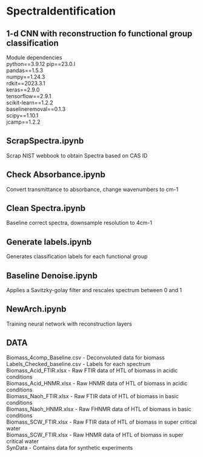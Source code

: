 # SpectraIdentification

## 1-d CNN with reconstruction fo functional group classification <br />
Module dependencies <br />
python==3.9.12
pip==23.0.l<br />
pandas==1.5.3<br />
numpy==1.24.3<br />
rdkit==2023.3.1<br />
keras==2.9.0<br />
tensorflow==2.9.1<br />
scikit-learn==1.2.2<br />
baselineremoval==0.1.3<br />
scipy==1.10.1<br />
jcamp==1.2.2<br />


## ScrapSpectra.ipynb <br />
Scrap NIST webbook to  obtain Spectra based on CAS ID <br />
## Check Absorbance.ipynb <br />
Convert transmittance to absorbance, change wavenumbers to cm-1 <br />
## Clean Spectra.ipynb <br />
Baseline correct spectra, downsample resolution to 4cm-1
## Generate labels.ipynb <br />
Generates classification labels for each functional group <br />
## Baseline Denoise.ipynb <br />
Applies a Savitzky-golay filter and rescales spectrum between 0 and 1 <br />
## NewArch.ipynb <br />
Training neural network with reconstruction layers

## DATA<br />
Biomass_4comp_Baseline.csv - Deconvoluted data for biomass <br />
Labels_Checked_baseline.csv - Labels for each spectrum <br />
Biomass_Acid_FTIR.xlsx - Raw FTIR data of HTL of biomass in acidic conditions <br />
Biomass_Acid_HNMR.xlsx - Raw HNMR data of HTL of biomass in acidic conditions <br />
Biomass_Naoh_FTIR.xlsx - Raw FTIR data of HTL of biomass in basic conditions <br />
Biomass_Naoh_HNMR.xlsx - Raw FHNMR data of HTL of biomass in basic conditions <br />
Biomass_SCW_FTIR.xlsx - Raw FTIR data of HTL of biomass in super critical water <br />
Biomass_SCW_FTIR.xlsx - Raw HNMR data of HTL of biomass in super critical water <br />
SynData - Contains data for synthetic experiments<br />
